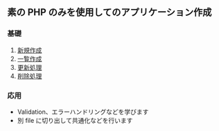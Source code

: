 ## 素の PHP のみを使用してのアプリケーション作成

### 基礎

1. [新規作成](./../Md/create.md)
1. [一覧作成](./../Md/index.md)
1. [更新処理](./../Md/update.md)
1. [削除処理](./../Md/delete.md)

### 応用

- Validation、エラーハンドリングなどを学びます
- 別 file に切り出して共通化などを行います
